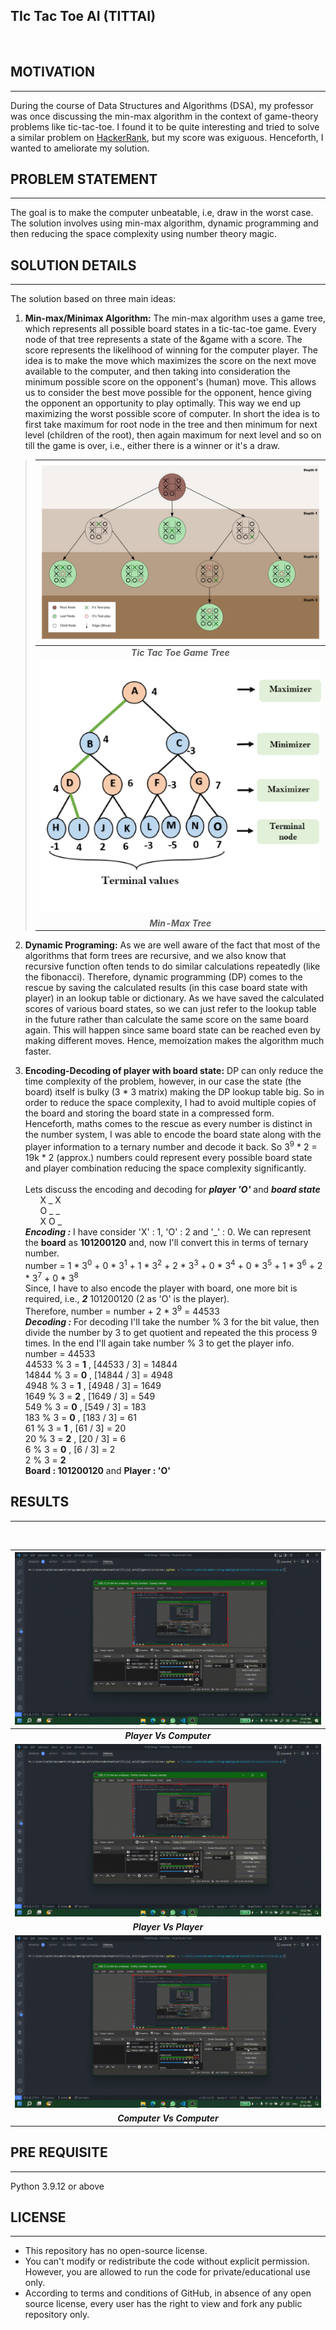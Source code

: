 ## **TI**c **T**ac **T**oe **AI** (**TITTAI**)
<br>

## __MOTIVATION__
---
During the course of Data Structures and Algorithms (DSA), my professor was once discussing the min-max algorithm in the context of game-theory problems like tic-tac-toe. I found it to be quite interesting and tried to solve a similar problem on [HackerRank](https://www.hackerrank.com/challenges/tic-tac-toe), but my score was exiguous. Henceforth, I wanted to ameliorate my solution.

## __PROBLEM STATEMENT__
---
The goal is to make the computer unbeatable, i.e, draw in the worst case. The solution involves using min-max algorithm, dynamic programming and then reducing the space complexity using number theory magic.

## __SOLUTION DETAILS__
---
The solution based on three main ideas:
1. **Min-max/Minimax Algorithm:** The min-max algorithm uses a game tree, which represents all possible board states in a tic-tac-toe game. <!--insert a tic tac toe game tree here!--> 
 Every node of that tree represents a state of the &game with a score. The score represents the likelihood of winning for the computer player. The idea is to make the move which maximizes the score on the next move available to the computer, and then taking into consideration the minimum possible score on the opponent's (human) move. This allows us to consider the best move possible for the opponent, hence giving the opponent an opportunity to play optimally. This way we end up maximizing the worst possible score of computer. In short the idea is to first take maximum for root node in the tree and then minimum for next level (children of the root), then again maximum for next level and so on till the game is over, i.e., either there is a winner or it's a draw. <!--Insert min-max gif with alternating max-min !-->

>| ![](img/TicTacToeTree.jpg) |
>|:---:|
>| <b> _*Tic Tac Toe Game Tree*_</b>|
>| ![](img/mini-max-algorithm.png) |
>| <b> _*Min-Max Tree*_</b>|


2. **Dynamic Programing:** As we are well aware of the fact that most of the algorithms that form trees are recursive, and we also know that recursive function often tends to do similar calculations repeatedly (like the fibonacci). Therefore, dynamic programming (DP) comes to the rescue by saving the calculated results (in this case board state with player) in an lookup table or dictionary. As we have saved the calculated scores of various board states, so we can just refer to the lookup table in the future rather than calculate the same score on the same board again. This will happen since same board state can be reached even by making different moves. Hence, memoization makes the algorithm much faster.

3. **Encoding-Decoding of player with board state:** DP can only reduce the time complexity of the problem, however, in our case the state (the board) itself is bulky (3 \* 3 matrix) making the DP lookup table big. So in order to reduce the space complexity, I had to avoid multiple copies of the board and storing the board state in a compressed form. Henceforth, maths comes to the rescue as every number is distinct in the number system, I was able to encode the board state along with the player information to a ternary number and decode it back. So 3<sup>9</sup> \* 2 = 19k \* 2 (approx.) numbers could represent every possible board state and player combination reducing the space complexity significantly.<br><br><!--Explain more about encoding here and why it is unique. show example!-->
Lets discuss the encoding and decoding for _**player 'O'**_ and _**board state**_<br>
&nbsp;&nbsp;&nbsp;&nbsp;&nbsp;&nbsp;X _ X <br>
&nbsp;&nbsp;&nbsp;&nbsp;&nbsp;&nbsp;O _ _ <br>
&nbsp;&nbsp;&nbsp;&nbsp;&nbsp;&nbsp;X O _ <br>
_**Encoding :**_ 
I have consider 'X' : 1, 'O' : 2 and '_' : 0. We can represent the **board** as **101200120** and, now I'll convert this in terms of ternary number.<br>
number = 1 \* 3<sup>0</sup> + 0 \* 3<sup>1</sup> + 1 \* 3<sup>2</sup> + 2 \* 3<sup>3</sup> + 0 \* 3<sup>4</sup> + 0 \* 3<sup>5</sup> + 1 \* 3<sup>6</sup> + 2 \* 3<sup>7</sup> + 0 \* 3<sup>8</sup> <br>
Since, I have to also encode the player with board, one more bit is required, i.e., **_2_**  101200120 (2 as 'O' is the player). <br>
Therefore, number = number + 2 \* 3<sup>9</sup> = 44533 <br>
_**Decoding :**_
For decoding I'll take the number % 3 for the bit value, then divide the number by 3 to get quotient and repeated the this process 9 times. In the end I'll again take number % 3 to get the player info.<br>
number = 44533 <br>
44533 % 3 = **1** , [44533 / 3] = 14844 <br>
14844 % 3 = **0** , [14844 / 3] = 4948 <br>
4948 % 3 = **1** , [4948 / 3] = 1649 <br>
1649 % 3 = **2** , [1649 / 3] = 549 <br>
549 % 3 = **0** , [549 / 3] = 183 <br>
183 % 3 = **0** , [183 / 3] = 61 <br>
61 % 3 = **1** , [61 / 3] = 20 <br>
20 % 3 = **2** , [20 / 3] = 6 <br>
6 % 3 = **0** , [6 / 3] = 2 <br>
2 % 3 = **2** <br>
**Board : 101200120** and **Player : 'O'** <br>

## __RESULTS__
---
<br>

| ![](img/PlayerVsComp.gif) |
|:---:|
| <b> _*Player Vs Computer*_</b>|
| ![](img/PlayerVsPlayer.gif) |
| <b> _*Player Vs Player*_</b>|
| ![](img/CompVsComp.gif) |
| <b> _*Computer Vs Computer*_</b>|

## __PRE REQUISITE__
---
Python 3.9.12 or above

## __LICENSE__
---
+ This repository has no open-source license.
+ You can't modify or redistribute the code without explicit permission. However, you are allowed to run the code for private/educational use only.
+ According to terms and conditions of GitHub, in absence of any open source license, every user has the right to view and fork any public repository only.
